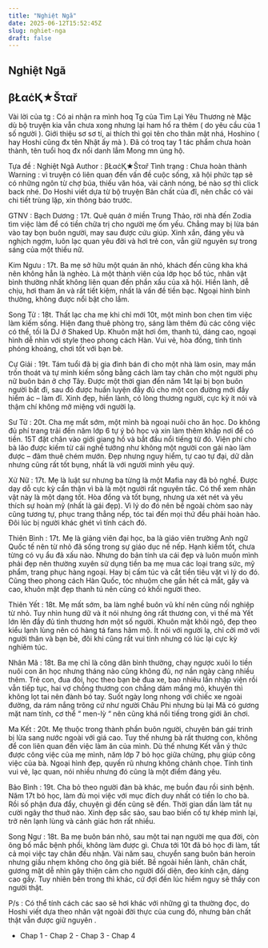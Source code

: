 ```yaml
---
title: "Nghiệt Ngã"
date: 2025-06-12T15:52:45Z
slug: nghiet-nga
draft: false
---
```


## Nghiệt Ngã

## βŁαċҚ★Šταř

Vài lời của tg : Có ai nhận ra mình hoq  Tg của Tìm Lại Yêu Thương nè  Mặc dù bộ truyện kia vẫn chưa xong nhưng lại ham hố ra thêm ( do yêu cầu của 1 số người  ). Giới thiệu sơ sơ tí, ai thích thì gọi tên cho thân mật nhá, Hoshino ( hay Hoshi cũng đx  tên Nhật ấy mà ). Đã có troq tay 1 tác phẩm chưa hoàn thành, tên tuổi hoq đx nổi danh lắm  Mong mn ủng hộ.
 
Tựa đề : Nghiệt Ngã
 Author : βŁαċҚ★Šταř
 Tình trạng : Chưa hoàn thành
 Warning : vì truyện có liên quan đến vấn đề cuộc sống, xã hội phức tạp sẽ có những ngôn từ chợ búa, thiếu văn hóa, vài cảnh nóng, bé nào sợ thì click back nhé.
Do Hoshi viết dựa từ bộ truyện Bản chất của đĩ, nên chắc có vài chi tiết trùng lặp, xin thông báo trước.
 
GTNV :
Bạch Dương : 17t. Quê quán ở miền Trung Thảo, rời nhà đến Zodia tìm việc làm để có tiền chữa trị cho người mẹ ốm yếu. Chẳng may bị lừa bán vào tay bọn buôn người, may sau được cứu giúp. Xinh xắn, đáng yêu và nghịch ngợm, luôn lạc quan yêu đời và hơi trẻ con, vẫn giữ nguyên sự trong sáng của một thiếu nữ.
 
Kim Ngưu : 17t. Ba mẹ sở hữu một quán ăn nhỏ, khách đến cũng kha khá nên không hẳn là nghèo. Là một thành viên của lớp học bổ túc, nhân vật bình thường nhất không liên quan đến phần xấu của xã hội. Hiền lành, dễ chịu, hơi tham ăn và rất tiết kiệm, nhất là vấn đề tiền bạc. Ngoại hình bình thường, không được nổi bật cho lắm.
 
Song Tử : 18t. Thất lạc cha mẹ khi chỉ mới 10t, một mình bon chen tìm việc làm kiếm sống. Hiện đang thuê phòng trọ, sáng làm thêm đủ các công việc có thể, tối là DJ ở Shaked Up. Khuôn mặt hơi ốm, thanh tú, dáng cao, ngoại hình dễ nhìn với style theo phong cách Hàn. Vui vẻ, hòa đồng, tính tình phóng khoáng, chơi tốt với bạn bè.
 
Cự Giải : 19t. Tám tuổi đã bị gia đình bán đi cho một nhà làm osin, may mắn trốn thoát và tự mình kiếm sống bằng cách làm tay chân cho một người phụ nữ buôn bán ở chợ Tây. Được một thời gian đến năm 14t lại bị bọn buôn người bắt đi, sau đó được huấn luyện đầy đủ cho một con đường mới đầy hiểm ác – làm đĩ. Xinh đẹp, hiền lành, có lòng thương người, cực kỳ ít nói và thậm chí không mở miệng với người lạ.
 
Sư Tử : 20t. Cha mẹ mất sớm, một mình bà ngoại nuôi cho ăn học. Do không đủ phí trang trải đến năm lớp 6 tự ý bỏ học và xin làm thêm khắp nơi để có tiền. 15T đặt chân vào giới giang hồ và bắt đầu nổi tiếng từ đó. Viện phí cho bà lão được kiếm từ cái nghề tưởng như không một người con gái nào làm được – đâm thuê chém mướn. Đẹp nhưng nguy hiểm, tự cao tự đại, dữ dằn nhưng cũng rất tốt bụng, nhất là với người mình yêu quý.
 
Xử Nữ : 17t. Mẹ là luật sư nhưng ba từng là một Mafia nay đã bỏ nghề. Được dạy dỗ cực kỳ cẩn thận vì bà là một người rất nguyên tắc. Có thể xem nhân vật này là một dạng tốt. Hòa đồng và tốt bụng, nhưng ưa xét nét và yêu thích sự hoàn mỹ (nhất là gái đẹp). Vì lý do đó nên bề ngoài chòm sao này cũng tương tự, phục trang thẳng nếp, tóc tai đến mọi thứ đều phải hoàn hảo. Đôi lúc bị người khác ghét vì tính cách đó.
 
Thiên Bình : 17t. Mẹ là giảng viên đại học, ba là giáo viên trường Anh ngữ Quốc tế nên từ nhỏ đã sống trong sự giáo dục nề nếp. Hạnh kiểm tốt, chưa từng có vụ ẩu đả xấu nào. Nhưng do bản tính ưa cái đẹp và luôn muốn mình phải đẹp nên thường xuyên sử dụng tiền ba mẹ mua các loại trang sức, mỹ phẩm, trang phục hàng ngoại. Hay bị cấm túc và cắt tiền tiêu vặt vì lý do đó. Cũng theo phong cách Hàn Quốc, tóc nhuộm che gần hết cả mắt, gầy và cao, khuôn mặt đẹp thanh tú nên cũng có khối người theo.
 
Thiên Yết : 18t. Mẹ mất sớm, ba làm nghề buôn vũ khí nên cũng nối nghiệp từ nhỏ. Tuy nhìn hung dữ và ít nói nhưng ông rất thương con, vì thế mà Yết lớn lên đầy đủ tình thương hơn một số người. Khuôn mặt khôi ngô, đẹp theo kiểu lạnh lùng nên có hàng tá fans hâm mộ. Ít nói với người lạ, chỉ cởi mở với người thân và bạn bè, đôi khi cũng rất vui tính nhưng có lúc lại cực kỳ nghiêm túc.
 
Nhân Mã : 18t. Ba mẹ chỉ là công dân bình thường, chạy ngược xuôi lo tiền nuôi con ăn học nhưng tháng nào cũng không đủ, nợ nần ngày càng nhiều thêm. Trẻ con, đua đòi, học theo bạn bè đua xe, bao nhiêu lần nhập viện rồi vẫn tiếp tục, hai vợ chồng thương con chẳng dám mắng mỏ, khuyên thì không lọt tai nên đành bó tay. Suốt ngày long nhong với chiếc xe ngoài đường, da rám nắng trông cứ như người Châu Phi nhưng bù lại Mã có gương mặt nam tính, cơ thể “ men-lỳ “ nên cũng khá nổi tiếng trong giới ăn chơi.
 
Ma Kết : 20t. Mẹ thuộc trong thành phần buôn người, chuyên bán gái trinh bị lừa sang nước ngoài với giá cao. Tuy thế nhưng bà rất thương con, không để con liên quan đến việc làm ăn của mình. Dù thế nhưng Kết vẫn ý thức được công việc của mẹ mình, năm lớp 7 bỏ học giữa chừng, phụ giúp công việc của bà. Ngoại hình đẹp, quyến rũ nhưng không chảnh chọe. Tính tình vui vẻ, lạc quan, nói nhiều nhưng đó cũng là một điểm đáng yêu.
 
Bảo Bình : 19t. Cha bỏ theo người đàn bà khác, mẹ buồn đau rồi sinh bệnh. Năm 17t bỏ học, làm đủ mọi việc với mục đích duy nhất có tiền lo cho bà. Rồi số phận đưa đẩy, chuyện gì đến cũng sẽ đến. Thời gian dần làm tắt nụ cười ngây thơ thuở nào. Xinh đẹp sắc sảo, sau bao biến cố tự khép mình lại, trở nên lạnh lùng và cảnh giác hơn rất nhiều.
 
Song Ngư : 18t. Ba mẹ buôn bán nhỏ, sau một tai nạn người mẹ qua đời, còn ông bố mắc bệnh phổi, không làm được gì. Chưa tới 10t đã bỏ học đi làm, tất cả mọi việc tay chân đều nhận. Vài năm sau, chuyển sang buôn bán heroin nhưng giấu nhẹm không cho ông già biết. Bề ngoài hiền lành, chân chất, gương mặt dễ nhìn gây thiện cảm cho người đối diện, đeo kính cận, dáng cao gầy. Tuy nhiên bên trong thì khác, cứ đợi đến lúc hiểm nguy sẽ thấy con người thật.
 
P/s : Có thể tính cách các sao sẽ hơi khác với những gì ta thường đọc, do Hoshi viết dựa theo nhân vật ngoài đời thực của cung đó, nhưng bản chất thật vẫn được giữ nguyên .
 
- Chap 1 - Chap 2 - Chap 3 - Chap 4